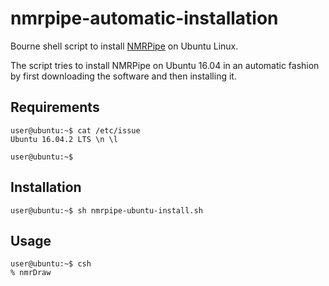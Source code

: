 # nmrpipe-automatic-installation
Bourne shell script to install [NMRPipe](https://spin.niddk.nih.gov/bax/NMRPipe/) on Ubuntu Linux.

The script tries to install NMRPipe on Ubuntu 16.04 in an automatic fashion by first downloading the
software and then installing it.


## Requirements
```ShellSession
user@ubuntu:~$ cat /etc/issue
Ubuntu 16.04.2 LTS \n \l

user@ubuntu:~$ 
```


## Installation
```ShellSession
user@ubuntu:~$ sh nmrpipe-ubuntu-install.sh
```

## Usage

```ShellSession
user@ubuntu:~$ csh
% nmrDraw 

```





